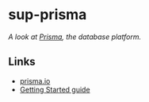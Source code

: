 # sup-prisma

_A look at [Prisma](https://www.prisma.io/), the database platform._

## Links

* [prisma.io](https://www.prisma.io/)
* [Getting Started guide](https://www.prisma.io/docs/1.31/get-started/01-setting-up-prisma-new-database-TYPESCRIPT-t002/)


